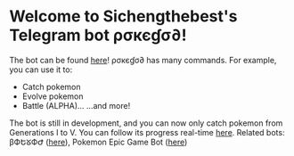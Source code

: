 # Welcome to Sichengthebest's Telegram bot ρσкєɠσ∂!
The bot can be found [here](https://t.me/sichengpokebot)!
ρσкєɠσ∂ has many commands. For example, you can use it to:
* Catch pokemon
* Evolve pokemon
* Battle (ALPHA)...
...and more!

The bot is still in development, and you can now only catch pokemon from Generations I to V. You can follow its progress real-time [here](https://t.me/pokebotupdates).
Related bots: βФԵᘜФԺ ([here](https://t.me/SichengsGodBot)), Pokemon Epic Game Bot ([here](t.me/EpicPokemonGameBot))